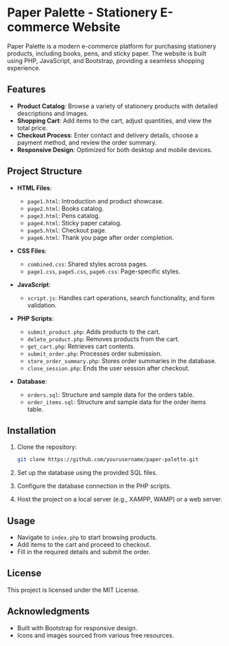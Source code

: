 # Paper Palette - Stationery E-commerce Website

Paper Palette is a modern e-commerce platform for purchasing stationery products, including books, pens, and sticky paper. The website is built using PHP, JavaScript, and Bootstrap, providing a seamless shopping experience.

## Features

- **Product Catalog**: Browse a variety of stationery products with detailed descriptions and images.
- **Shopping Cart**: Add items to the cart, adjust quantities, and view the total price.
- **Checkout Process**: Enter contact and delivery details, choose a payment method, and review the order summary.
- **Responsive Design**: Optimized for both desktop and mobile devices.

## Project Structure

- **HTML Files**: 
  - `page1.html`: Introduction and product showcase.
  - `page2.html`: Books catalog.
  - `page3.html`: Pens catalog.
  - `page4.html`: Sticky paper catalog.
  - `page5.html`: Checkout page.
  - `page6.html`: Thank you page after order completion.

- **CSS Files**:
  - `combined.css`: Shared styles across pages.
  - `page1.css`, `page5.css`, `page6.css`: Page-specific styles.

- **JavaScript**:
  - `script.js`: Handles cart operations, search functionality, and form validation.

- **PHP Scripts**:
  - `submit_product.php`: Adds products to the cart.
  - `delete_product.php`: Removes products from the cart.
  - `get_cart.php`: Retrieves cart contents.
  - `submit_order.php`: Processes order submission.
  - `store_order_summary.php`: Stores order summaries in the database.
  - `close_session.php`: Ends the user session after checkout.

- **Database**:
  - `orders.sql`: Structure and sample data for the orders table.
  - `order_items.sql`: Structure and sample data for the order items table.

## Installation

1. Clone the repository:
   ```bash
   git clone https://github.com/yourusername/paper-palette.git
   ```

2. Set up the database using the provided SQL files.

3. Configure the database connection in the PHP scripts.

4. Host the project on a local server (e.g., XAMPP, WAMP) or a web server.

## Usage

- Navigate to `index.php` to start browsing products.
- Add items to the cart and proceed to checkout.
- Fill in the required details and submit the order.

## License

This project is licensed under the MIT License.

## Acknowledgments

- Built with Bootstrap for responsive design.
- Icons and images sourced from various free resources.
